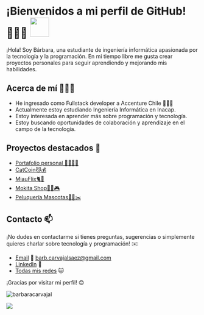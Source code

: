 # ¡Bienvenidos a mi perfil de GitHub! 🙋🏻‍♀️ <img src="https://media.giphy.com/media/mGcNjsfWAjY5AEZNw6/giphy.gif" width="50">

¡Hola! Soy Bárbara, una estudiante de ingeniería informática apasionada por la tecnología y la programación. En mi tiempo libre me gusta crear proyectos personales para seguir aprendiendo y mejorando mis habilidades. 

## Acerca de mí 👩🏻‍💻
- He ingresado como Fullstack developer a Accenture Chile 💜🇨🇱
- Actualmente estoy estudiando Ingeniería Informática en Inacap.
- Estoy interesada en aprender más sobre programación y tecnología.
- Estoy buscando oportunidades de colaboración y aprendizaje en el campo de la tecnología.
<!-- - Me encanta trabajar en proyectos relacionados con . -->


## Proyectos destacados 🚀

- [Portafolio personal 👩🏻‍💻💼](https://github.com/BarbaraCarvajal/portafolio-barbara-carvajal)
- [CatCoin😼💰](https://github.com/BarbaraCarvajal/CatCoin) 
- [MiauFlix🐈🍿](https://github.com/BarbaraCarvajal/MiauFlix)
- [Mokita Shop🐱‍💻🎮](https://github.com/BarbaraCarvajal/e-commerce)
- [Peluquería Mascotas🐶🐱✂️ ](https://github.com/BarbaraCarvajal/peluqueria-mascotas)



## Contacto 📫

¡No dudes en contactarme si tienes preguntas, sugerencias o simplemente quieres charlar sobre tecnología y programación! ✉️

- [Email](barb.carvajalsaez@gmail.com) 📧 barb.carvajalsaez@gmail.com
- [LinkedIn](https://www.linkedin.com/in/b%C3%A1rbara-carvajal-s%C3%A1ez-30926a238/) 💼
- [Todas mis redes](https://linktr.ee/barbaracarvajal) 🐱

¡Gracias por visitar mi perfil! 😊

<p><img align="center" src="https://github-readme-stats.vercel.app/api/top-langs?username=barbaracarvajal&show_icons=true&locale=en&layout=compact" alt="barbaracarvajal" /></p>




![](https://github.com/BarbaraCarvajal/mokita77/blob/main/Pixilart%20-%20Live%20on.gif)

